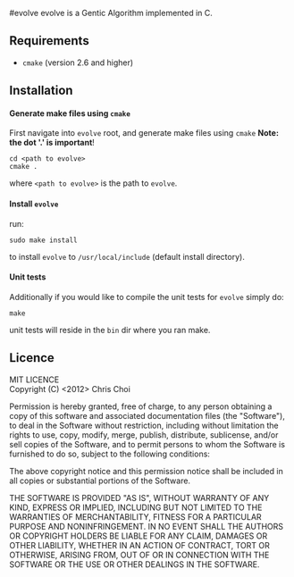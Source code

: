 #evolve
evolve is a Gentic Algorithm implemented in C.

## Requirements

- `cmake` (version 2.6 and higher)

## Installation
#### Generate make files using `cmake`
First navigate into `evolve` root, and generate make files using `cmake` **Note: the dot '.' is important**!

    cd <path to evolve>
    cmake .  
    
where `<path to evolve>` is the path to `evolve`.

#### Install `evolve`
run:

    sudo make install  

to install `evolve` to `/usr/local/include` (default install directory). 

#### Unit tests
Additionally if you would like to compile the unit tests for `evolve` simply do: 
    
    make
    
unit tests will reside in the `bin` dir where you ran make.
    


## Licence
MIT LICENCE  
Copyright (C) <2012> Chris Choi

Permission is hereby granted, free of charge, to any person obtaining a copy of this software and associated documentation files (the "Software"), to deal in the Software without restriction, including without limitation the rights to use, copy, modify, merge, publish, distribute, sublicense, and/or sell copies of the Software, and to permit persons to whom the Software is furnished to do so, subject to the following conditions:

The above copyright notice and this permission notice shall be included in all copies or substantial portions of the Software.

THE SOFTWARE IS PROVIDED "AS IS", WITHOUT WARRANTY OF ANY KIND, EXPRESS OR IMPLIED, INCLUDING BUT NOT LIMITED TO THE WARRANTIES OF MERCHANTABILITY, FITNESS FOR A PARTICULAR PURPOSE AND NONINFRINGEMENT. IN NO EVENT SHALL THE AUTHORS OR COPYRIGHT HOLDERS BE LIABLE FOR ANY CLAIM, DAMAGES OR OTHER LIABILITY, WHETHER IN AN ACTION OF CONTRACT, TORT OR OTHERWISE, ARISING FROM, OUT OF OR IN CONNECTION WITH THE SOFTWARE OR THE USE OR OTHER DEALINGS IN THE SOFTWARE.

